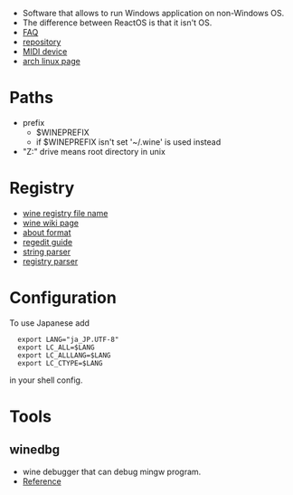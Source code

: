 * Software that allows to run Windows application on non-Windows OS.
* The difference between ReactOS is that it isn't OS.
* [FAQ](http://wiki.winehq.org/FAQ)
* [repository](http://source.winehq.org/git/wine.git/)
* [MIDI device](http://kakurasan.ehoh.net/summary/mididev.sound.wine.html)
* [arch linux page](https://wiki.archlinux.org/index.php/Wine)

# Paths
* prefix
  * $WINEPREFIX
  * if $WINEPREFIX isn't set '~/.wine' is used instead
* "Z:" drive means root directory in unix

# Registry
* [wine registry file name](http://kakurasan.ehoh.net/summary/winereg.reg.wine.html)
* [wine wiki page](http://wine-wiki.org/index.php/Wine_Registry)
* [about format](http://wiki.winehq.org/RegistryFormat)
* [regedit guide](http://www.winehq.org/docs/wineusr-guide/using-regedit)
* [string parser](http://source.winehq.org/git/wine.git/blob?f=server/unicode.c)
* [registry parser](http://source.winehq.org/git/wine.git/blob?f=server/registry.c)

# Configuration
To use Japanese add
```
  export LANG="ja_JP.UTF-8"
  export LC_ALL=$LANG
  export LC_ALLLANG=$LANG
  export LC_CTYPE=$LANG

```

in your shell config.

# Tools
## winedbg
* wine debugger that can debug mingw program.
* [Reference](http://www.winehq.org/docs/winedev-guide/dbg-commands)